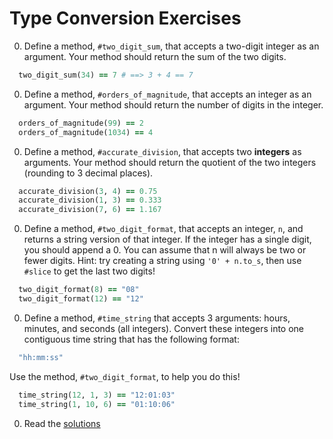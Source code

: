 # Type Conversion Exercises

0. Define a method, `#two_digit_sum`, that accepts a two-digit integer as an argument. Your method should return the sum of the two digits.

  ```ruby
    two_digit_sum(34) == 7 # ==> 3 + 4 == 7
  ```

0. Define a method, `#orders_of_magnitude`, that accepts an integer as an argument. Your method should return the number of digits in the integer.

  ```ruby
    orders_of_magnitude(99) == 2
    orders_of_magnitude(1034) == 4
  ```

0. Define a method, `#accurate_division`, that accepts two **integers** as arguments. Your method should return the quotient of the two integers (rounding to 3 decimal places).

  ```ruby
    accurate_division(3, 4) == 0.75
    accurate_division(1, 3) == 0.333
    accurate_division(7, 6) == 1.167
  ```

0. Define a method, `#two_digit_format`, that accepts an integer, `n`, and returns a string version of that integer. If the integer has a single digit, you should append a 0. You can assume that n will always be two or fewer digits. Hint: try creating a string using `'0' + n.to_s`, then use `#slice` to get the last two digits!

  ```ruby
    two_digit_format(8) == "08"
    two_digit_format(12) == "12"
  ```

0. Define a method, `#time_string` that accepts 3 arguments: hours, minutes, and seconds (all integers). Convert these integers into one contiguous time string that has the following format:

  ```ruby
    "hh:mm:ss"
  ```

  Use the method, `#two_digit_format`, to help you do this!

  ```ruby
    time_string(12, 1, 3) == "12:01:03"
    time_string(1, 10, 6) == "01:10:06"
  ```

0. Read the [solutions](../solutions/part2/type_conversion_solutions.md)
